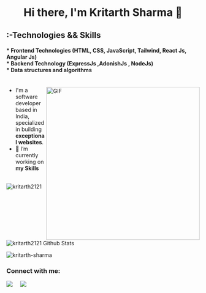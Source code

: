 <h1 align="center">Hi there, I'm Kritarth Sharma  👋 </h1>
<h2 align="left">:-Technologies && Skills </h2>
<h4>
* Frontend Technologies (HTML, CSS, JavaScript, Tailwind, React Js, Angular Js) <br>
* Backend Technology (ExpressJs ,AdonishJs , NodeJs) <br>
* Data structures and algorithms  <br><br>
</h4>

<img align="right" alt="GIF" src="https://media1.giphy.com/media/p4NLw3I4U0idi/200.webp?cid=ecf05e47ut5pr45pj9m7x00dco0dgwmqq1so04zmjkqx6daz&rid=200.webp" width="400px" />

- I'm a software developer based in India, specialized in building **exceptional websites**. <br>
- 🔭 I’m currently working on **my Skills**
  
<br>
<img src="https://github-readme-stats.vercel.app/api/top-langs/?username=kritarth2121&layout=compact&hide=html&hide_border=true,issues&theme=gruvbox" alt="kritarth2121" />
<br />
<img align="leftr" src="https://github-readme-stats.vercel.app/api?username=kritarth2121&include_all_commits=true&count_private=true&show_icons=true&line_height=20&title_color=7A7ADB&icon_color=2234AE&text_color=D3D3D3&bg_color=0,000000,130F40" alt="kritarth2121 Github Stats">
<br />

  <p align="left">
    <img src="https://komarev.com/ghpvc/?username=kritarth2121" alt="kritarth-sharma" /> 
  </p>   

### Connect with me: 
                                                                                                                                   
<p align="left">
   <a target="_blank"href="http://www.linkedin.com/in/kritarthsharma1"><img src="https://img.shields.io/badge/linkedin-%230077B5.svg?&style=for-the-badge&logo=linkedin&logoColor=white" /></a>&nbsp;&nbsp;&nbsp;&nbsp;
  <a target="_blank"href="https://twitter.com/kritarth21"><img src="https://img.shields.io/badge/twitter-%231DA1F2.svg?&style=for-the-badge&logo=twitter&logoColor=white" /></a>&nbsp;&nbsp;&nbsp;&nbsp;
</p>                                                                                                                                                                           
<br>

